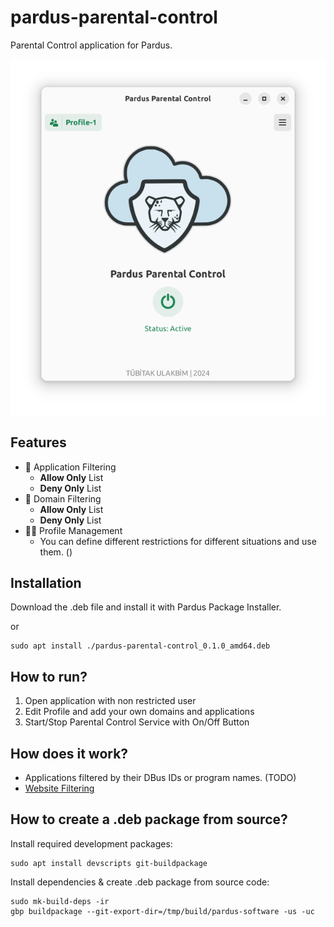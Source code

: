 # pardus-parental-control
Parental Control application for Pardus.

![screenshots/main-active.png](screenshots/main-active.png)

## Features
- 📑 Application Filtering
  - **Allow Only** List
  - **Deny Only** List
- 🔗 Domain Filtering
  - **Allow Only** List
  - **Deny Only** List
- 🧑‍🧒 Profile Management
  - You can define different restrictions for different situations and use them. ()
## Installation
Download the .deb file and install it with Pardus Package Installer.

or

```
sudo apt install ./pardus-parental-control_0.1.0_amd64.deb
```
## How to run?
1. Open application with non restricted user
2. Edit Profile and add your own domains and applications
3. Start/Stop Parental Control Service with On/Off Button

## How does it work?
- Applications filtered by their DBus IDs or program names. (TODO)
- [Website Filtering](doc/WebsiteFiltering.md)

## How to create a .deb package from source?
Install required development packages:
```
sudo apt install devscripts git-buildpackage
```
Install dependencies & create .deb package from source code:
```
sudo mk-build-deps -ir
gbp buildpackage --git-export-dir=/tmp/build/pardus-software -us -uc
```
